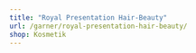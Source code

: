 ```yaml
---
title: "Royal Presentation Hair-Beauty"
url: /garner/royal-presentation-hair-beauty/
shop: Kosmetik
---
```

